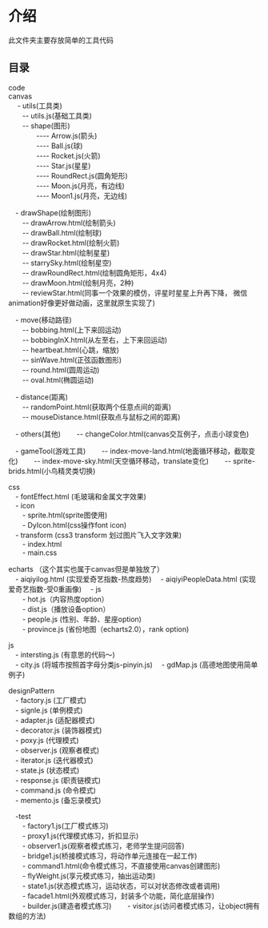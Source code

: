 # 介绍
此文件夹主要存放简单的工具代码

## 目录
code  
canvas  
&emsp; - utils(工具类)   
&emsp;&emsp;-- utils.js(基础工具类)  
&emsp;&emsp;-- shape(图形)  
&emsp;&emsp;&emsp;&emsp;---- Arrow.js(箭头)  
&emsp;&emsp;&emsp;&emsp;---- Ball.js(球)   
&emsp;&emsp;&emsp;&emsp;---- Rocket.js(火箭)   
&emsp;&emsp;&emsp;&emsp;---- Star.js(星星)   
&emsp;&emsp;&emsp;&emsp;---- RoundRect.js(圆角矩形)   
&emsp;&emsp;&emsp;&emsp;---- Moon.js(月亮，有边线)   
&emsp;&emsp;&emsp;&emsp;---- Moon1.js(月亮，无边线)   

&emsp;- drawShape(绘制图形)  
&emsp;&emsp;-- drawArrow.html(绘制箭头)  
&emsp;&emsp;-- drawBall.html(绘制球)   
&emsp;&emsp;-- drawRocket.html(绘制火箭)   
&emsp;&emsp;-- drawStar.html(绘制星星)   
&emsp;&emsp;-- starrySky.html(绘制星空)   
&emsp;&emsp;-- drawRoundRect.html(绘制圆角矩形，4x4)   
&emsp;&emsp;-- drawMoon.html(绘制月亮，2种)   
&emsp;&emsp;-- reviewStar.html(同事一个效果的模仿，评星时星星上升再下降，
微信animation好像更好做动画，这里就原生实现了)   

&emsp;- move(移动路径)    
&emsp;&emsp;-- bobbing.html(上下来回运动)    
&emsp;&emsp;-- bobbingInX.html(从左至右，上下来回运动)     
&emsp;&emsp;-- heartbeat.html(心跳，缩放)       
&emsp;&emsp;-- sinWave.html(正弦函数图形)    
&emsp;&emsp;-- round.html(圆周运动)    
&emsp;&emsp;-- oval.html(椭圆运动)  

&emsp;- distance(距离)    
&emsp;&emsp;-- randomPoint.html(获取两个任意点间的距离)    
&emsp;&emsp;-- mouseDistance.html(获取点与鼠标之间的距离)    

&emsp;- others(其他)
&emsp;&emsp;-- changeColor.html(canvas交互例子，点击小球变色)  

&emsp;- gameTool(游戏工具)
&emsp;&emsp;-- index-move-land.html(地面循环移动，截取变化) 
&emsp;&emsp;-- index-move-sky.html(天空循环移动，translate变化) 
&emsp;&emsp;-- sprite-brids.html(小鸟精灵类切换) 
 
 
css  
&emsp;- fontEffect.html (毛玻璃和金属文字效果)   
&emsp;- icon   
&emsp;&emsp;- sprite.html(sprite图使用)   
&emsp;&emsp;- DyIcon.html(css操作font icon)   
&emsp;- transform (css3 transform 划过图片飞入文字效果)  
&emsp;&emsp;- index.html  
&emsp;&emsp;- main.css  


echarts  （这个其实也属于canvas但是单独放了）    
&emsp;- aiqiyilog.html (实现爱奇艺指数-热度趋势) 
&emsp;- aiqiyiPeopleData.html (实现爱奇艺指数-受0重画像) 
&emsp;- js  
&emsp;&emsp;- hot.js（内容热度option）      
&emsp;&emsp;- dist.js（播放设备option）    
&emsp;&emsp;- people.js (性别、年龄、星座option)   
&emsp;&emsp;- province.js (省份地图（echarts2.0），rank option)   



js   
&emsp;- intersting.js (有意思的代码～)  
&emsp;- city.js (将城市按照首字母分类js-pinyin.js)
&emsp;- gdMap.js (高德地图使用简单例子)  

  
 
 
designPattern    
&emsp;- factory.js (工厂模式)  
&emsp;- signle.js (单例模式)  
&emsp;- adapter.js (适配器模式)  
&emsp;- decorator.js (装饰器模式)  
&emsp;- poxy.js (代理模式)  
&emsp;- observer.js (观察者模式)  
&emsp;- iterator.js (迭代器模式)  
&emsp;- state.js (状态模式)  
&emsp;- response.js (职责链模式)  
&emsp;- command.js (命令模式)  
&emsp;- memento.js (备忘录模式)   
 
&emsp;-test     
&emsp;&emsp;- factory1.js(工厂模式练习)   
&emsp;&emsp;- proxy1.js(代理模式练习，折扣显示)   
&emsp;&emsp;- observer1.js(观察者模式练习，老师学生提问回答)   
&emsp;&emsp;- bridge1.js(桥接模式练习，将动作单元连接在一起工作)   
&emsp;&emsp;- command1.html(命令模式练习，不直接使用canvas创建图形)   
&emsp;&emsp;- flyWeight.js(享元模式练习，抽出运动类)     
&emsp;&emsp;- state1.js(状态模式练习，运动状态，可以对状态修改或者调用)    
&emsp;&emsp;- facade1.html(外观模式练习，封装多个功能，简化底层操作)    
&emsp;&emsp;- builder.js(建造者模式练习)
&emsp;&emsp;- visitor.js(访问者模式练习，让object拥有数组的方法)
    


 